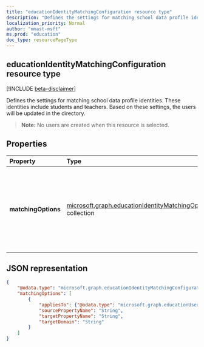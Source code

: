 ```yaml
---
title: "educationIdentityMatchingConfiguration resource type"
description: "Defines the settings for matching school data profile identities. These identities include students and teachers. Based on these settings, the users will be updated in the directory."
localization_priority: Normal
author: "mmast-msft"
ms.prod: "education"
doc_type: resourcePageType
---
```


## educationIdentityMatchingConfiguration resource type

[!INCLUDE [beta-disclaimer](../../includes/beta-disclaimer.md)]

Defines the settings for matching school data profile identities. These identities include students and teachers. Based on these settings, the users will be updated in the directory.

> **Note:** No users are created when this resource is selected.

## Properties

| Property | Type | Description |
|:-|:-|:-|
| **matchingOptions** | [microsoft.graph.educationIdentityMatchingOptions](educationidentitymatchingoptions.md) collection | Mapping between the user account and the options to use to uniquely identify the user to update. |

## JSON representation
<!-- {
  "blockType": "resource",
  "optionalProperties": [

  ],
  "@odata.type": "microsoft.graph.educationIdentityMatchingConfiguration"
}-->

```json
{
    "@odata.type": "microsoft.graph.educationIdentityMatchingConfiguration",
    "matchingOptions": [
        {
            "appliesTo": {"@odata.type": "microsoft.graph.educationUserRole"},
            "sourcePropertyName": "String",
            "targetPropertyName": "String",
            "targetDomain": "String"
        }
    ]
}
```
<!--
{
  "type": "#page.annotation",
  "suppressions": [
    "Error: /api-reference/beta/resources/educationidentitymatchingconfiguration.md:\r\n      Exception processing links.\r\n    System.ArgumentException: Link Definition was null. Link text: !INCLUDE [beta-disclaimer](../../includes/beta-disclaimer.md)\r\n      at ApiDoctor.Validation.DocFile.get_LinkDestinations()\r\n      at ApiDoctor.Validation.DocSet.ValidateLinks(Boolean includeWarnings, String[] relativePathForFiles, IssueLogger issues, Boolean requireFilenameCaseMatch, Boolean printOrphanedFiles)"
  ]
}
-->
